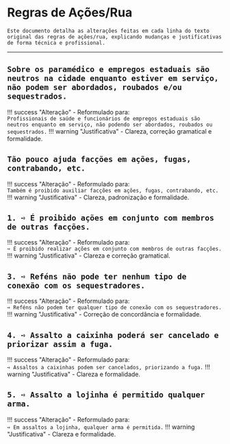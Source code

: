 # Regras de Ações/Rua

```{note}
Este documento detalha as alterações feitas em cada linha do texto original das regras de ações/rua, explicando mudanças e justificativas de forma técnica e profissional.
```

---

## `Sobre os paramédico e empregos estaduais são neutros na cidade enquanto estiver em serviço, não podem ser abordados, roubados e/ou sequestrados.`

!!! success "Alteração"
    - Reformulado para:  
        `Profissionais de saúde e funcionários de empregos estaduais são neutros enquanto em serviço, não podendo ser abordados, roubados ou sequestrados.`
!!! warning "Justificativa"
    - Clareza, correção gramatical e formalidade.

## `Tão pouco ajuda facções em ações, fugas, contrabando, etc.`

!!! success "Alteração"
    - Reformulado para:  
        `Também é proibido auxiliar facções em ações, fugas, contrabando, etc.`
!!! warning "Justificativa"
    - Clareza, padronização e formalidade.

## `1. ➺ É proibido ações em conjunto com membros de outras facções.`

!!! success "Alteração"
    - Reformulado para:  
        `➺ É proibido realizar ações em conjunto com membros de outras facções.`
!!! warning "Justificativa"
    - Clareza e correção gramatical.

## `3. ➺ Reféns não pode ter nenhum tipo de conexão com os sequestradores.`

!!! success "Alteração"
    - Reformulado para:  
        `➺ Reféns não podem ter qualquer tipo de conexão com os sequestradores.`
!!! warning "Justificativa"
    - Correção de concordância e formalidade.

## `4. ➺ Assalto a caixinha poderá ser cancelado e priorizar assim a fuga.`

!!! success "Alteração"
    - Reformulado para:  
        `➺ Assaltos a caixinhas podem ser cancelados, priorizando a fuga.`
!!! warning "Justificativa"
    - Clareza e formalidade.

## `5. ➺ Assalto a lojinha é permitido qualquer arma.`

!!! success "Alteração"
    - Reformulado para:  
        `➺ Em assaltos a lojinha, qualquer arma é permitida.`
!!! warning "Justificativa"
    - Clareza e formalidade.

